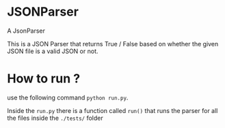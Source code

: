 # JSONParser
A JsonParser

This is a JSON Parser that returns True / False based on whether the given JSON file is a valid JSON or not.

# How to run ? 
use the following command `python run.py`.

Inside the `run.py` there is a function called `run()` that runs the parser for all the files inside the `./tests/` folder
